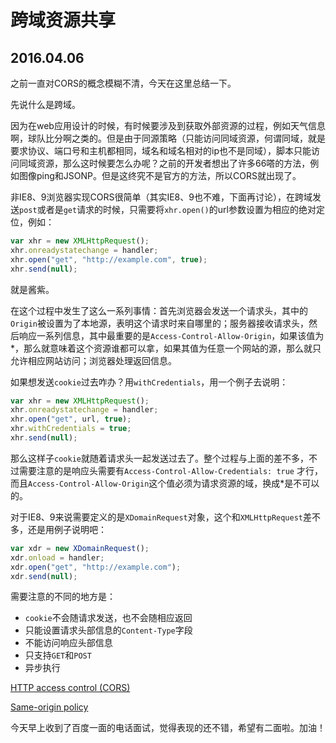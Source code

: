 # 跨域资源共享
## 2016.04.06

之前一直对CORS的概念模糊不清，今天在这里总结一下。

先说什么是跨域。

因为在web应用设计的时候，有时候要涉及到获取外部资源的过程，例如天气信息啊，球队比分啊之类的。但是由于同源策略（只能访问同域资源，何谓同域，就是要求协议、端口号和主机都相同，域名和域名相对的ip也不是同域），脚本只能访问同域资源，那么这时候要怎么办呢？之前的开发者想出了许多66嗒的方法，例如图像ping和JSONP。但是这终究不是官方的方法，所以CORS就出现了。

非IE8、9浏览器实现CORS很简单（其实IE8、9也不难，下面再讨论），在跨域发送`post`或者是`get`请求的时候，只需要将`xhr.open()`的url参数设置为相应的绝对定位，例如：

```javascript
var xhr = new XMLHttpRequest();
xhr.onreadystatechange = handler;
xhr.open("get", "http://example.com", true);
xhr.send(null);

```
就是酱紫。

在这个过程中发生了这么一系列事情：首先浏览器会发送一个请求头，其中的`Origin`被设置为了本地源，表明这个请求时来自哪里的；服务器接收请求头，然后响应一系列信息，其中最重要的是`Access-Control-Allow-Origin`，如果该值为\*，那么就意味着这个资源谁都可以拿，如果其值为任意一个网站的源，那么就只允许相应网站访问；浏览器处理返回信息。

如果想发送`cookie`过去咋办？用`withCredentials`，用一个例子去说明：

```javascript
var xhr = new XMLHttpRequest();
xhr.onreadystatechange = handler;
xhr.open("get", url, true);
xhr.withCredentials = true;
xhr.send(null);
```

那么这样子`cookie`就随着请求头一起发送过去了。整个过程与上面的差不多，不过需要注意的是响应头需要有`Access-Control-Allow-Credentials: true` 才行，而且`Access-Control-Allow-Origin`这个值必须为请求资源的域，换成\*是不可以的。

对于IE8、9来说需要定义的是`XDomainRequest`对象，这个和`XMLHttpRequest`差不多，还是用例子说明吧：

```javascript
var xdr = new XDomainRequest();
xdr.onload = handler;
xdr.open("get", "http://example.com");
xdr.send(null);
```

需要注意的不同的地方是：

* `cookie`不会随请求发送，也不会随相应返回
* 只能设置请求头部信息的`Content-Type`字段
* 不能访问响应头部信息
* 只支持`GET`和`POST`
* 异步执行

[HTTP access control (CORS)](https://developer.mozilla.org/en-US/docs/Web/HTTP/Access_control_CORS)

[Same-origin policy](https://developer.mozilla.org/en-US/docs/Web/Security/Same-origin_policy)

今天早上收到了百度一面的电话面试，觉得表现的还不错，希望有二面啦。加油！
